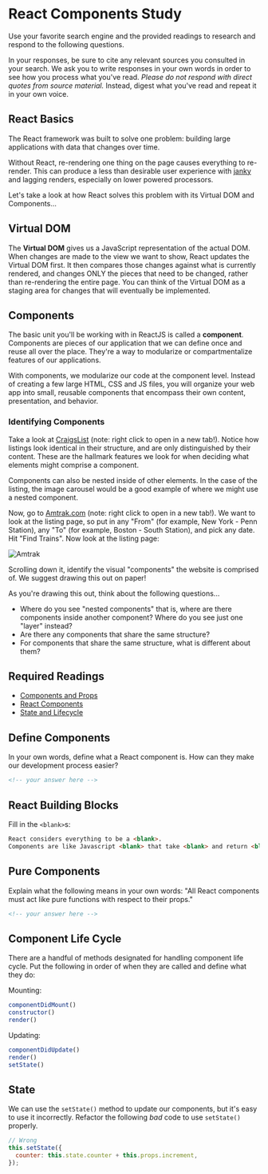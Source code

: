 # React Components Study

Use your favorite search engine and the provided readings to research and
respond to the following questions.

In your responses, be sure to cite any relevant sources you consulted in your
search. We ask you to write responses in your own words in order to see how you
process what you've read. _Please do not respond with direct quotes from source
material._ Instead, digest what you've read and repeat it in your own voice.

## React Basics

The React framework was built to solve one problem: building large applications
with data that changes over time.

Without React, re-rendering one thing on the page causes everything to
re-render. This can produce a less than desirable user experience with
[janky](https://en.oxforddictionaries.com/definition/janky) and lagging
renders, especially on lower powered processors.

Let's take a look at how React solves this problem with its Virtual DOM and
Components...

## Virtual DOM

The **Virtual DOM** gives us a JavaScript representation of the actual DOM.
When changes are made to the view we want to show, React updates the Virtual
DOM first. It then compares those changes against what is currently rendered,
and changes ONLY the pieces that need to be changed, rather than re-rendering
the entire page. You can think of the Virtual DOM as a staging area for changes
that will eventually be implemented.

## Components

The basic unit you'll be working with in ReactJS is called a **component**.
Components are pieces of our application that we can define once and reuse all
over the place. They're a way to modularize or compartmentalize features of our
applications.

With components, we modularize our code at the component level.
Instead of creating a few large HTML, CSS and JS files, you will organize your
web app into small, reusable components that encompass their own content,
presentation, and behavior.

### Identifying Components

Take a look at [CraigsList](https://boston.craigslist.org/search/aap) (note:
right click to open in a new tab!). Notice how listings look identical in their
structure, and are only distinguished by their content. These are the hallmark
features we look for when deciding what elements might comprise a component.

Components can also be nested inside of other elements. In the case of the
listing, the image carousel would be a good example of where we might use a
nested component.

Now, go to [Amtrak.com](https://www.amtrak.com/home) (note: right click to open
in a new tab!). We want to look at the listing page, so put in any "From" (for
example, New York - Penn Station), any "To" (for example, Boston - South
Station), and pick any date. Hit "Find Trains". Now look at the listing page:

![Amtrak](https://git.generalassemb.ly/storage/user/5747/files/754db814-30fb-11e8-88c2-04ed98ab1834)

Scrolling down it, identify the visual "components" the website is comprised
of. We suggest drawing this out on paper!

As you're drawing this out, think about the following questions...

- Where do you see "nested components" that is, where are there components
  inside another component? Where do you see just one "layer" instead?
- Are there any components that share the same structure?
- For components that share the same structure, what is different about them?

## Required Readings

- [Components and Props](https://reactjs.org/docs/components-and-props.html)
- [React Components](https://reactjs.org/docs/react-component.html)
- [State and Lifecycle](https://reactjs.org/docs/state-and-lifecycle.html)

## Define Components

In your own words, define what a React component is. How can they make our
development process easier?

```md
<!-- your answer here -->
```

## React Building Blocks

Fill in the `<blank>`s:

```md
React considers everything to be a <blank>.
Components are like Javascript <blank> that take <blank> and return <blank>.
```

## Pure Components

Explain what the following means in your own words:
"All React components must act like pure functions with respect to their props."

```md
<!-- your answer here -->
```

## Component Life Cycle

There are a handful of methods designated for handling component life cycle.
Put the following in order of when they are called and define what they do:

Mounting:

```js
componentDidMount()
constructor()
render()
```

Updating:

```js
componentDidUpdate()
render()
setState()
```

## State

We can use the `setState()` method to update our components, but it's easy to
use it incorrectly. Refactor the following *bad* code to use `setState()`
properly.

```js
// Wrong
this.setState({
  counter: this.state.counter + this.props.increment,
});
```
